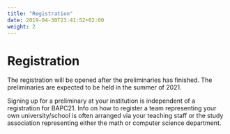 ```yaml
---
title: "Registration"
date: 2019-04-30T23:41:52+02:00
weight: 2
---
```


# Registration

The registration will be opened after the preliminaries has finished. The preliminaries are expected to be held in the summer of 2021.

Signing up for a preliminary at your institution is independent of a registration for BAPC21. Info on how to register a team representing your own university/school is often arranged via your teaching staff or the study association representing either the math or computer science department.
